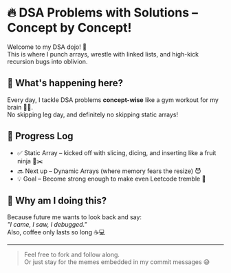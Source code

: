 # 🔥 DSA Problems with Solutions – Concept by Concept!

Welcome to my DSA dojo! 🥋  
This is where I punch arrays, wrestle with linked lists, and high-kick recursion bugs into oblivion.

## 🧠 What's happening here?

Every day, I tackle DSA problems **concept-wise** like a gym workout for my brain 🏋️‍♂️.  
No skipping leg day, and definitely no skipping static arrays!

## 📅 Progress Log

- ✅ Static Array – kicked off with slicing, dicing, and inserting like a fruit ninja 🍉✂️  
- 🔜 Next up – Dynamic Arrays (where memory fears the resize) 😈  
- 💡 Goal – Become strong enough to make even Leetcode tremble 😤

## 🤪 Why am I doing this?

Because future me wants to look back and say:  
_"I came, I saw, I debugged."_  
Also, coffee only lasts so long ☕💻

---

> Feel free to fork and follow along.  
> Or just stay for the memes embedded in my commit messages 😅

